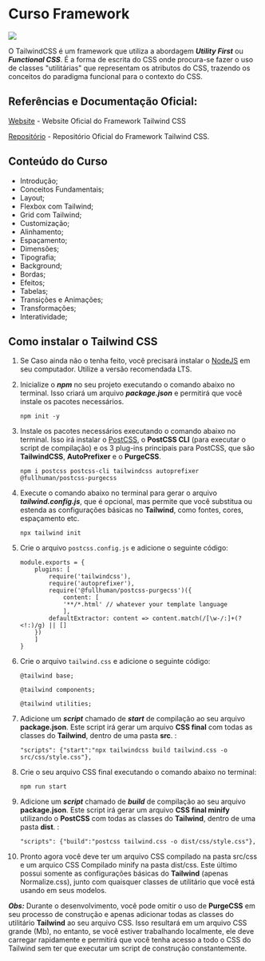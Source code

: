 # Curso Framework

![](https://refactoringui.nyc3.cdn.digitaloceanspaces.com/tailwind-logo.svg)

O TailwindCSS é um framework que utiliza a abordagem **_Utility First_** ou **_Functional CSS_**. 
É a forma de escrita do CSS onde procura-se fazer o uso de classes "utilitárias" que representam os atributos do CSS, trazendo os conceitos do paradigma funcional para o contexto do CSS.


## Referências e Documentação Oficial:

[Website](https://tailwindcss.com) - Website Oficial do Framework Tailwind CSS

[Repositório](https://github.com/tailwindcss/tailwindcss) - Repositório Oficial do Framework Tailwind CSS.

## Conteúdo do Curso

* Introdução;
* Conceitos Fundamentais;
* Layout;
* Flexbox com Tailwind;
* Grid com Tailwind;
* Customização;
* Alinhamento;
* Espaçamento;
* Dimensões;
* Tipografia;
* Background;
* Bordas;
* Efeitos;
* Tabelas;
* Transições e Animações;
* Transformações;
* Interatividade;

## Como instalar o Tailwind CSS

1. Se Caso ainda não o tenha feito, você precisará instalar o [NodeJS](https://nodejs.org/en/) em seu computador. Utilize a versão recomendada LTS.

2. Inicialize o **_npm_** no seu projeto executando o comando abaixo no terminal. Isso criará um arquivo **_package.json_** e permitirá que você instale os pacotes necessários.

    ```npm init -y```

3. Instale os pacotes necessários executando o comando abaixo no terminal. Isso irá instalar o [PostCSS](https://postcss.org/), o **PostCSS CLI** (para executar o script de compilação) e os 3 plug-ins principais para PostCSS, que são **TailwindCSS**, **AutoPrefixer** e o **PurgeCSS**.

     ```npm i postcss postcss-cli tailwindcss autoprefixer @fullhuman/postcss-purgecss```

4. Execute o comando abaixo no terminal para gerar o arquivo **_tailwind.config.js_**, que é opcional, mas permite que você substitua ou estenda as configurações básicas no **Tailwind**, como fontes, cores, espaçamento etc.

    ```npx tailwind init```

5. Crie o arquivo `postcss.config.js` e adicione o seguinte código:

    ```
    module.exports = {
        plugins: [
            require('tailwindcss'),
            require('autoprefixer'),
            require('@fullhuman/postcss-purgecss')({
                content: [
                '**/*.html' // whatever your template language
                ],
            defaultExtractor: content => content.match(/[\w-/:]+(?<!:)/g) || []
        })
        ]
    }
    ```
6. Crie o arquivo `tailwind.css` e adicione o seguinte código:

    ```
    @tailwind base;

    @tailwind components;

    @tailwind utilities;
    ```
7. Adicione um **_script_** chamado de **_start_** de compilação ao seu arquivo **package.json**. Este script irá gerar um arquivo **CSS final** com todas as classes do **Tailwind**, dentro de uma pasta **src**. :

    ```
    "scripts": {"start":"npx tailwindcss build tailwind.css -o src/css/style.css"},
    ```
8. Crie o seu arquivo CSS final executando o comando abaixo no terminal: 

    ```npm run start```

9. Adicione um **_script_** chamado de **_build_** de compilação ao seu arquivo **package.json**. Este script irá gerar um arquivo **CSS final minify** utilizando o **PostCSS** com todas as classes do **Tailwind**, dentro de uma pasta **dist**. :
    
    ```
    "scripts": {"build":"postcss tailwind.css -o dist/css/style.css"},
    ```

10. Pronto agora você deve ter um arquivo CSS compilado na pasta src/css e um arquico CSS Compilado minify na pasta dist/css. Este último possui somente as configurações básicas do **Tailwind** (apenas Normalize.css), junto com quaisquer classes de utilitário que você está usando em seus modelos.

**_Obs:_** Durante o desenvolvimento, você pode omitir o uso de **PurgeCSS** em seu processo de construção e apenas adicionar todas as classes do utilitário **Tailwind** ao seu arquivo CSS. Isso resultará em um arquivo CSS grande (Mb), no entanto, se você estiver trabalhando localmente, ele deve carregar rapidamente e permitirá que você tenha acesso a todo o CSS do Tailwind sem ter que executar um script de construção constantemente. 